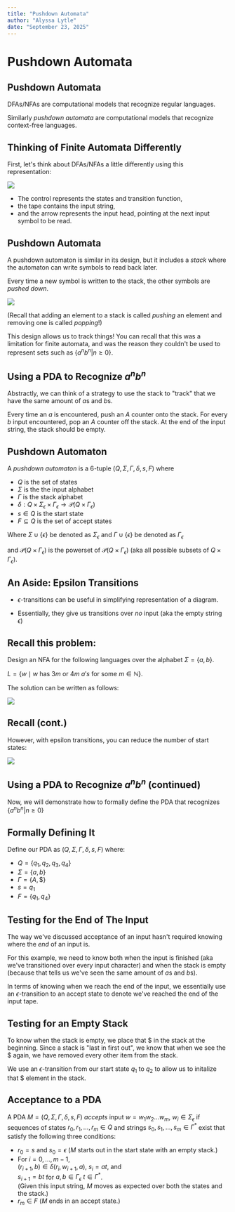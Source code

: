```yaml
---
title: "Pushdown Automata"
author: "Alyssa Lytle"
date: "September 23, 2025"
---
```


<!-- pandoc -t slidy -s notes/06-pda.md -o slides/06-pda.html --webtex -->

# Pushdown Automata

## Pushdown Automata

DFAs/NFAs are computational models that recognize regular languages. 

Similarly *pushdown automata* are computational models that recognize context-free languages.

## Thinking of Finite Automata Differently

First, let's think about DFAs/NFAs a little differently using this representation:

![](../static/slide_figs/fa-tape.png)


 
* The control represents the states and transition function, 
* the tape contains the input string, 
* and the arrow represents the input head, pointing at the next input symbol to be read. 

## Pushdown Automata

A pushdown automaton is similar in its design, but it includes a *stack* where the automaton can write symbols to read back later. 

Every time a new symbol is written to the stack, the other symbols are *pushed down*.


![](../static/slide_figs/pda-tape.png)

(Recall that adding an element to a stack is called *pushing* an element and removing one is called *popping*!)

This design allows us to track things! You can recall that this was a limitation for finite automata, and was the reason they couldn't be used to represent sets such as $\{a^nb^n | n \geq 0\}$.

## Using a PDA to Recognize $a^nb^n$ 

Abstractly, we can think of a strategy to use the stack to "track" that we have the same amount of $a$s and $b$s.

Every time an $a$ is encountered, push an $A$ counter onto the stack. For every $b$ input encountered, pop an $A$ counter off the stack. At the end of the input string, the stack should be empty.



## Pushdown Automaton



    
A *pushdown automaton* is a 6-tuple $(Q, \Sigma, \Gamma, \delta, s, F)$ where

    
* $Q$ is the set of states
* $\Sigma$ is the the input alphabet
* $\Gamma$ is the stack alphabet
* $\delta: Q \times \Sigma_\epsilon \times \Gamma_\epsilon \to \mathcal{P}(Q \times \Gamma_\epsilon)$
* $s \in Q$ is the start state
* $F \subseteq Q$ is the set of accept states
    

Where $\Sigma \cup \{\epsilon\}$ be denoted as $\Sigma_\epsilon$ and $\Gamma \cup \{\epsilon\}$ be denoted as $\Gamma_\epsilon$

and $\mathcal{P}(Q \times \Gamma_\epsilon)$ is the powerset of $\mathcal{P}(Q \times \Gamma_\epsilon)$ (aka all possible subsets of $Q \times \Gamma_\epsilon$).


## An Aside: Epsilon Transitions

* $\epsilon$-transitions can be useful in simplifying representation of a diagram. 

* Essentially, they give us transitions over *no* input (aka the empty string $\epsilon$)

<!-- * In this example, you'll see that they are helpful in handling the beginning and end of an input, which is where I intend to use them in this course. -->


## Recall this problem: 

Design an NFA for the following languages over the alphabet $\Sigma = \{a,b\}.$ 

$L = \{w \mid w$  has $3m$ or $4m$ $a's$ for some $m \in \mathbb{N} \}$. 

The solution can be written as follows: 

![](../static/slide_figs/3m4m-no-epsilon.png)

## Recall (cont.)

However, with epsilon transitions, you can reduce the number of start states: 

![](../static/slide_figs/3m4m-epsilon.png)



## Using a PDA to Recognize $a^nb^n$ (continued)

Now, we will demonstrate how to formally define the PDA that recognizes $\{a^nb^n | n \geq 0\}$

<!-- ![](../static/slide_figs/anbn-pda.png) -->

## Formally Defining It

Define our PDA as $(Q, \Sigma, \Gamma, \delta, s, F)$ where: 


* $Q = \{q_1, q_2, q_3, q_4\}$
* $\Sigma = \{a,b\}$ 
* $\Gamma = \{A, \$ \}$ 
* $s = q_1$
* $F = \{q_1, q_4\}$ 
    

## Testing for the End of The Input

The way we've discussed acceptance of an input hasn't required knowing where the *end* of an input is. 

For this example, we need to know both when the input is finished (aka we've transitioned over every input character) and when the stack is empty (because that tells us we've seen the same amount of $a$s and $b$s). 

In terms of knowing when we reach the end of the input, we essentially use an $\epsilon$-transition to an accept state to denote we've reached the end of the input tape. 


## Testing for an Empty Stack


To know when the stack is empty, we place that $\$$ in the stack at the beginning. Since a stack is "last in first out", we know that when we see the $\$$ again, we have removed every other item from the stack.

We use an $\epsilon$-transition from our start state $q_1$ to $q_2$ to allow us to initalize that $\$$ element in the stack. 

<!-- Another common convention is to *not* use $\epsilon$-transitions but instead to just add a ``starting stack symbol'' to the tuple definition, making it a 7-tuple. For this class, let's stick the the former convention of always starting with an empty stack.  -->






## Acceptance to a PDA

A PDA $M=(Q, \Sigma, \Gamma, \delta, s, F)$ *accepts* input $w = w_1w_2\ldots w_m$, $w_i \in \Sigma_\epsilon$ 
if sequences of states 
$r_0,r_1,\ldots,r_m \in Q$ and strings $s_0,s_1,\ldots,s_m \in \Gamma^*$ exist that satisfy the following three conditions:


* $r_0 = s$ and $s_0 = \epsilon$ ($M$ starts out in the start state with an empty stack.)
* For $i = 0, \ldots, m-1$, <br>
    $(r_{i+1}, b) \in \delta(r_i, w_{i+1}, a)$,
    $s_i= at$, and <br>
     $s_{i+1} = bt$ for $a, b \in \Gamma_\epsilon$ $t \in \Gamma^*$. <br>
     (Given this input string, $M$ moves as expected over both the states and the stack.)
* $r_m \in F$ ($M$ ends in an accept state.)






